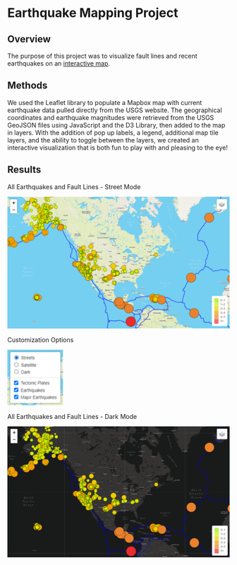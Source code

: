 # Earthquake Mapping Project

## Overview

The purpose of this project was to visualize fault lines and recent earthquakes on an [interactive map](https://linzmacd.github.io/Mapping_Earthquakes/). 

## Methods

We used the Leaflet library to populate a Mapbox map with current earthquake data pulled directly from the USGS website. The geographical coordinates and earthquake magnitudes were retrieved from the USGS GeoJSON files using JavaScript and the D3 Library, then added to the map in layers. With the addition of pop up labels, a legend, additional map tile layers, and the ability to toggle between the layers, we created an interactive visualization that is both fun to play with and pleasing to the eye! 

## Results

All Earthquakes and Fault Lines - Street Mode

<img src="https://github.com/linzmacd/Mapping_Earthquakes/blob/main/Resources/streets.png"> 

Customization Options

<img src="https://github.com/linzmacd/Mapping_Earthquakes/blob/main/Resources/togglebox.png" width=25% height=25%>

All Earthquakes and Fault Lines - Dark Mode

<img src="https://github.com/linzmacd/Mapping_Earthquakes/blob/main/Resources/dark.png">

